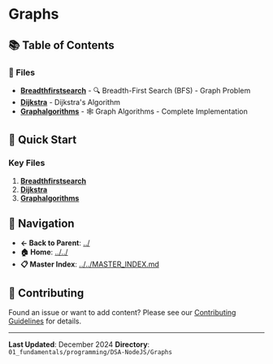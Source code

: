 # Graphs

## 📚 Table of Contents

### 📄 Files

- **[Breadthfirstsearch](BreadthFirstSearch.md)** - 🔍 Breadth-First Search (BFS) - Graph Problem
- **[Dijkstra](Dijkstra.md)** - Dijkstra's Algorithm
- **[Graphalgorithms](GraphAlgorithms.md)** - 🕸️ Graph Algorithms - Complete Implementation

## 🚀 Quick Start

### Key Files
1. **[Breadthfirstsearch](BreadthFirstSearch.md)**
1. **[Dijkstra](Dijkstra.md)**
1. **[Graphalgorithms](GraphAlgorithms.md)**

## 🔗 Navigation

- **← Back to Parent**: [../](../)
- **🏠 Home**: [../../](../..)
- **📋 Master Index**: [../../MASTER_INDEX.md](../..MASTER_INDEX.md)

## 🤝 Contributing

Found an issue or want to add content? Please see our [Contributing Guidelines](../../CONTRIBUTING.md) for details.

---

**Last Updated**: December 2024
**Directory**: `01_fundamentals/programming/DSA-NodeJS/Graphs`
